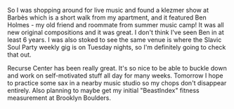 So I was shopping around for live music and found a klezmer show at Barbès which is a short walk from my apartment, and it featured Ben Holmes - my old friend and roommate from summer music camp! It was all new original compositions and it was great. I don't think I've seen Ben in at least 6 years. I was also stoked to see the same venue is where the Slavic Soul Party weekly gig is on Tuesday nights, so I'm definitely going to check that out.

Recurse Center has been really great. It's so nice to be able to buckle down and work on self-motivated stuff all day for many weeks. Tomorrow I hope to practice some sax in a nearby music studio so my chops don't disappear entirely. Also planning to maybe get my initial "BeastIndex" fitness measurement at Brooklyn Boulders.
